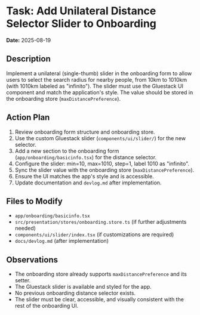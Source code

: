 # Task: Add Unilateral Distance Selector Slider to Onboarding

**Date:** 2025-08-19

## Description

Implement a unilateral (single-thumb) slider in the onboarding form to allow users to select the search radius for nearby people, from 10km to 1010km (with 1010km labeled as "infinito"). The slider must use the Gluestack UI component and match the application's style. The value should be stored in the onboarding store (`maxDistancePreference`).

## Action Plan

1. Review onboarding form structure and onboarding store.
2. Use the custom Gluestack slider (`components/ui/slider/`) for the new selector.
3. Add a new section to the onboarding form (`app/onboarding/basicinfo.tsx`) for the distance selector.
4. Configure the slider: min=10, max=1010, step=1, label 1010 as "infinito".
5. Sync the slider value with the onboarding store (`maxDistancePreference`).
6. Ensure the UI matches the app's style and is accessible.
7. Update documentation and `devlog.md` after implementation.

## Files to Modify

- `app/onboarding/basicinfo.tsx`
- `src/presentation/stores/onboarding.store.ts` (if further adjustments needed)
- `components/ui/slider/index.tsx` (if customizations are required)
- `docs/devlog.md` (after implementation)

## Observations

- The onboarding store already supports `maxDistancePreference` and its setter.
- The Gluestack slider is available and styled for the app.
- No previous onboarding distance selector exists.
- The slider must be clear, accessible, and visually consistent with the rest of the onboarding UI.
